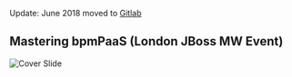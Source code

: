 Update: June 2018 moved to [Gitlab](https://gitlab.com/masteringxpaas)


Mastering bpmPaaS (London JBoss MW Event)
-----------------------------------------
![Cover Slide](https://github.com/masteringxpaas/presentation-mastering-bpmpaas/blob/master/cover.png)
